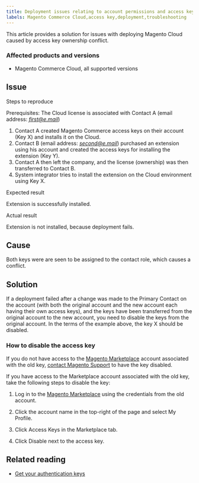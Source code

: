 ```yaml
---
title: Deployment issues relating to account permissions and access keys
labels: Magento Commerce Cloud,access key,deployment,troubleshooting
---
```


This article provides a solution for issues with deploying Magento Cloud caused by access key ownership conflict.

### Affected products and versions

* Magento Commerce Cloud, all supported versions

## Issue

Steps to reproduce

Prerequisites: The Cloud license is associated with Contact A (email address: _<u>first@e.mail</u>_)

1. Contact A created Magento Commerce access keys on their account (Key X) and installs it on the Cloud.
1. Contact B (email address: _<u>second@e.mail</u>_) purchased an extension using his account and created the access keys for installing the extension (Key Y).
1. Contact A then left the company, and the license (ownership) was then transferred to Contact B.
1. System integrator tries to install the extension on the Cloud environment using Key X.

Expected result

Extension is successfully installed.

Actual result

Extension is not installed, because deployment fails.

## Cause

Both keys were are seen to be assigned to the contact role, which causes a conflict.

## Solution

If a deployment failed after a change was made to the Primary Contact on the account (with both the original account and the new account each having their own access keys), and the keys have been transferred from the original account to the new account, you need to disable the keys from the original account. In the terms of the example above, the key X should be disabled.

### How to disable the access key

If you do not have access to the [Magento Marketplace](https://marketplace.magento.com/) account associated with the old key, [contact Magento Support](https://support.magento.com/hc/en-us/articles/360019088251-Submit-a-support-ticket) to have the key disabled.

If you have access to the Marketplace account associated with the old key, take the following steps to disable the key: 

1. Log in to the [Magento Marketplace](https://marketplace.magento.com/) using the credentials from the old account.
1. Click the account name in the top-right of the page and select My Profile.
    
    
1. Click Access Keys in the Marketplace tab.
    
    
1. Click Disable next to the access key. 

## Related reading

* [Get your authentication keys](https://devdocs.magento.com/guides/v2.3/install-gde/prereq/connect-auth.html)

 